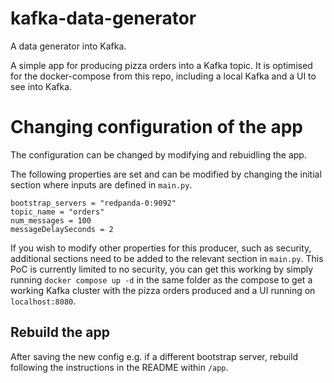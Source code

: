 # kafka-data-generator
A data generator into Kafka.

A simple app for producing pizza orders into a Kafka topic. It is optimised for the docker-compose from this repo, including a local Kafka and a UI to see into Kafka.


# Changing configuration of the app

The configuration can be changed by modifying and rebuidling the app.

The following properties are set and can be modified by changing the initial section where inputs are defined in `main.py`.

```
bootstrap_servers = "redpanda-0:9092"
topic_name = "orders"
num_messages = 100
messageDelaySeconds = 2
```

If you wish to modify other properties for this producer, such as security, additional sections need to be added to the relevant section in `main.py`. This PoC is currently limited to no security, you can get this working by simply running `docker compose up -d` in the same folder as the compose to get a working Kafka cluster with the pizza orders produced and a UI running on `localhost:8080`.

## Rebuild the app

After saving the new config e.g. if a different bootstrap server, rebuild following the instructions in the README within `/app`.


